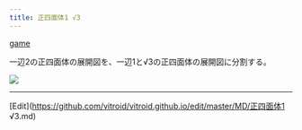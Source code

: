 ```yaml
---
title: 正四面体1 √3
---
```

[game](/game)

一辺2の正四面体の展開図を、一辺1と√3の正四面体の展開図に分割する。

![](tetra1+sqrt3.png)

<!--  -->

[](tetra1+sqrt3.pdf)

[](tetra1+sqrt3.png)







----
[Edit](https://github.com/vitroid/vitroid.github.io/edit/master/MD/正四面体1 √3.md)
